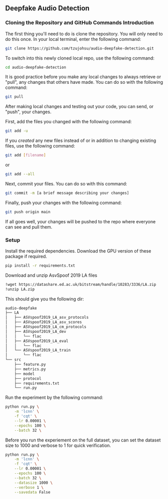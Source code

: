 ## Deepfake Audio Detection

### Cloning the Repository and GitHub Commands Introduction

The first thing you'll need to do is clone the repository. You will only need to do this once. In your local terminal, enter the following command:

```bash
git clone https://github.com/tzujohsu/audio-deepfake-detection.git
```

To switch into this newly cloned local repo, use the following command:

```bash
cd audio-deepfake-detection
```

It is good practice before you make any local changes to always retrieve or "pull", any changes that others have made. You can do so with the following command:

```bash
git pull
```

After making local changes and testing out your code, you can send, or "push", your changes.

First, add the files you changed with the following command: 

```bash
git add -u
```

If you *created* any new files instead of or in addition to changing existing files, use the following command:

```bash
git add [filename]
```

or

```bash
git add --all
```

Next, commit your files. You can do so with this command:

```bash
git commit -m [a brief message describing your changes]
```

Finally, push your changes with the following command:

```bash
git push origin main
```

If all goes well, your changes will be pushed to the repo where everyone can see and pull them.

### Setup
Install the required dependencies. Download the GPU version of these package if required.
``` bash
pip install -r requirements.txt
```
Download and unzip AsvSpoof 2019 LA files

```bash
!wget https://datashare.ed.ac.uk/bitstream/handle/10283/3336/LA.zip
!unzip LA.zip
```

This should give you the following dir:
``` bash
audio-deepfake
├── LA
│   ├── ASVspoof2019_LA_asv_protocols
│   ├── ASVspoof2019_LA_asv_scores
│   ├── ASVspoof2019_LA_cm_protocols
│   ├── ASVspoof2019_LA_dev
│   │   └── flac
│   ├── ASVspoof2019_LA_eval
│   │   └── flac
│   └── ASVspoof2019_LA_train
│       └── flac
└── src
    ├── feature.py
    ├── metrics.py
    ├── model
    ├── protocol
    ├── requirements.txt
    └── run.py

```
Run the experiment by the following command:

``` bash
python run.py \
    -m 'lcnn' \
    -f 'cqt' \
    --lr 0.00001 \
    --epochs 100 \
    --batch 32 \
```
Before you run the experiement on the full dataset, you can set the dataset size to 1000 and verbose to 1 for quick verification.
```bash
python run.py \
    -m 'lcnn' \
    -f 'cqt' \
    --lr 0.00001 \
    --epochs 100 \
    --batch 32 \
    --datasize 1000 \
    --verbose 1 \
    --savedata False
```

